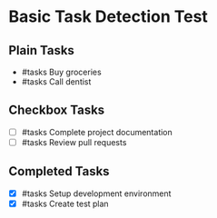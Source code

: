 # Basic Task Detection Test

## Plain Tasks
- #tasks Buy groceries
- #tasks Call dentist

## Checkbox Tasks
- [ ] #tasks Complete project documentation
- [ ] #tasks Review pull requests

## Completed Tasks
- [x] #tasks Setup development environment
- [x] #tasks Create test plan